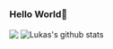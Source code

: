 ### Hello World👋
<p align="left">
   <img align="center" src="https://github-readme-stats.vercel.app/api/top-langs/?username=luskasouza&theme=radical&hile_langs_below=1&layout=compact"/>
 	 <img align="center" src="https://github-readme-stats.vercel.app/api?username=luskasouza&show_icons=true&theme=radical&line_height=20" alt="Lukas's github stats"/>
    
</p>
<link rel="stylesheet" href="https://cdn.jsdelivr.net/gh/devicons/devicon@v2.15.1/devicon.min.css">
<table style="visibility: collapse;">
   <tr>
      <td><img style="width: 40px;" src="https://cdn.jsdelivr.net/gh/devicons/devicon/icons/javascript/javascript-original.svg" /></td>
      <td><img style="width: 40px;" src="https://cdn.jsdelivr.net/gh/devicons/devicon/icons/php/php-original.svg"/></td>
      <td><img style="width: 40px;" src="https://cdn.jsdelivr.net/gh/devicons/devicon/icons/python/python-original.svg"/></td>
      <td><img style="width: 40px;" src="https://cdn.jsdelivr.net/gh/devicons/devicon/icons/typescript/typescript-original.svg" /></td>
   </tr>
</table>
